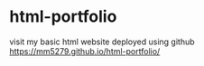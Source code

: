 # html-portfolio
visit my basic html website deployed using github
https://mm5279.github.io/html-portfolio/
